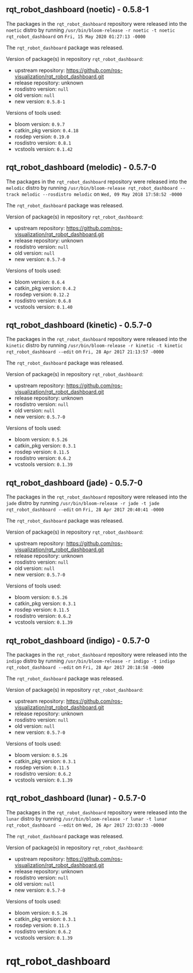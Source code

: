 ## rqt_robot_dashboard (noetic) - 0.5.8-1

The packages in the `rqt_robot_dashboard` repository were released into the `noetic` distro by running `/usr/bin/bloom-release -r noetic -t noetic rqt_robot_dashboard` on `Fri, 15 May 2020 01:27:13 -0000`

The `rqt_robot_dashboard` package was released.

Version of package(s) in repository `rqt_robot_dashboard`:

- upstream repository: https://github.com/ros-visualization/rqt_robot_dashboard.git
- release repository: unknown
- rosdistro version: `null`
- old version: `null`
- new version: `0.5.8-1`

Versions of tools used:

- bloom version: `0.9.7`
- catkin_pkg version: `0.4.18`
- rosdep version: `0.19.0`
- rosdistro version: `0.8.1`
- vcstools version: `0.1.42`


## rqt_robot_dashboard (melodic) - 0.5.7-0

The packages in the `rqt_robot_dashboard` repository were released into the `melodic` distro by running `/usr/bin/bloom-release rqt_robot_dashboard --track melodic --rosdistro melodic` on `Wed, 09 May 2018 17:58:52 -0000`

The `rqt_robot_dashboard` package was released.

Version of package(s) in repository `rqt_robot_dashboard`:

- upstream repository: https://github.com/ros-visualization/rqt_robot_dashboard.git
- release repository: unknown
- rosdistro version: `null`
- old version: `null`
- new version: `0.5.7-0`

Versions of tools used:

- bloom version: `0.6.4`
- catkin_pkg version: `0.4.2`
- rosdep version: `0.12.2`
- rosdistro version: `0.6.8`
- vcstools version: `0.1.40`


## rqt_robot_dashboard (kinetic) - 0.5.7-0

The packages in the `rqt_robot_dashboard` repository were released into the `kinetic` distro by running `/usr/bin/bloom-release -r kinetic -t kinetic rqt_robot_dashboard --edit` on `Fri, 28 Apr 2017 21:13:57 -0000`

The `rqt_robot_dashboard` package was released.

Version of package(s) in repository `rqt_robot_dashboard`:

- upstream repository: https://github.com/ros-visualization/rqt_robot_dashboard.git
- release repository: unknown
- rosdistro version: `null`
- old version: `null`
- new version: `0.5.7-0`

Versions of tools used:

- bloom version: `0.5.26`
- catkin_pkg version: `0.3.1`
- rosdep version: `0.11.5`
- rosdistro version: `0.6.2`
- vcstools version: `0.1.39`


## rqt_robot_dashboard (jade) - 0.5.7-0

The packages in the `rqt_robot_dashboard` repository were released into the `jade` distro by running `/usr/bin/bloom-release -r jade -t jade rqt_robot_dashboard --edit` on `Fri, 28 Apr 2017 20:40:41 -0000`

The `rqt_robot_dashboard` package was released.

Version of package(s) in repository `rqt_robot_dashboard`:

- upstream repository: https://github.com/ros-visualization/rqt_robot_dashboard.git
- release repository: unknown
- rosdistro version: `null`
- old version: `null`
- new version: `0.5.7-0`

Versions of tools used:

- bloom version: `0.5.26`
- catkin_pkg version: `0.3.1`
- rosdep version: `0.11.5`
- rosdistro version: `0.6.2`
- vcstools version: `0.1.39`


## rqt_robot_dashboard (indigo) - 0.5.7-0

The packages in the `rqt_robot_dashboard` repository were released into the `indigo` distro by running `/usr/bin/bloom-release -r indigo -t indigo rqt_robot_dashboard --edit` on `Fri, 28 Apr 2017 20:18:58 -0000`

The `rqt_robot_dashboard` package was released.

Version of package(s) in repository `rqt_robot_dashboard`:

- upstream repository: https://github.com/ros-visualization/rqt_robot_dashboard.git
- release repository: unknown
- rosdistro version: `null`
- old version: `null`
- new version: `0.5.7-0`

Versions of tools used:

- bloom version: `0.5.26`
- catkin_pkg version: `0.3.1`
- rosdep version: `0.11.5`
- rosdistro version: `0.6.2`
- vcstools version: `0.1.39`


## rqt_robot_dashboard (lunar) - 0.5.7-0

The packages in the `rqt_robot_dashboard` repository were released into the `lunar` distro by running `/usr/bin/bloom-release -r lunar -t lunar rqt_robot_dashboard --edit` on `Wed, 26 Apr 2017 23:03:33 -0000`

The `rqt_robot_dashboard` package was released.

Version of package(s) in repository `rqt_robot_dashboard`:

- upstream repository: https://github.com/ros-visualization/rqt_robot_dashboard.git
- release repository: unknown
- rosdistro version: `null`
- old version: `null`
- new version: `0.5.7-0`

Versions of tools used:

- bloom version: `0.5.26`
- catkin_pkg version: `0.3.1`
- rosdep version: `0.11.5`
- rosdistro version: `0.6.2`
- vcstools version: `0.1.39`


# rqt_robot_dashboard
